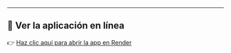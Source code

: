 












---

## 🚀 Ver la aplicación en línea

👉 [Haz clic aquí para abrir la app en Render](https://streamlit-dashboard-gaby.onrender.com)


